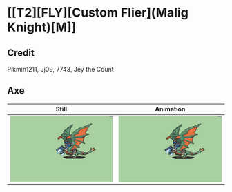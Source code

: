 # [\[T2\]\[FLY\]\[Custom Flier\]\(Malig Knight\)\[M\]]

## Credit

Pikmin1211, Jj09, 7743, Jey the Count
	
## Axe

| Still | Animation |
| :---: | :-------: |
| ![Axe still](./Axe_000.png) | ![Axe animation](./Axe.gif) |

